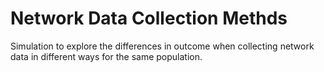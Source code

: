 # Network Data Collection Methds
Simulation to explore the differences in outcome when collecting network data in different ways for the same population.
